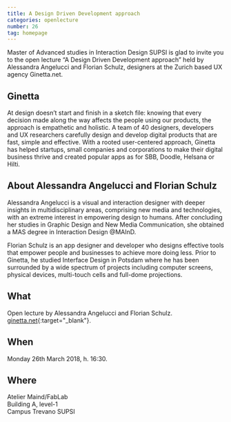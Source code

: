 ```yaml
---
title: A Design Driven Development approach
categories: openlecture
number: 26
tag: homepage
---
```



Master of Advanced studies in Interaction Design SUPSI is glad to invite you to the open lecture “A Design Driven Development approach” held by Alessandra Angelucci and Florian Schulz, designers at the Zurich based UX agency Ginetta.net.

## Ginetta
At  design doesn’t start and finish in a sketch file: knowing that every decision made along the way affects the people using our products, the approach is empathetic and holistic.
A team of 40 designers, developers and UX researchers carefully design and develop digital products that are fast, simple and effective. With a rooted user-centered approach, Ginetta has helped startups, small companies and corporations to make their digital business thrive and created popular apps as for SBB, Doodle, Helsana or Hilti.

## About Alessandra Angelucci and Florian Schulz
Alessandra Angelucci is a visual and interaction designer with deeper insights in multidisciplinary areas, comprising new media and technologies, with an extreme interest in empowering design to humans. After concluding her studies in Graphic Design and New Media Communication, she obtained a MAS degree in Interaction Design @MAInD.

Florian Schulz is an app designer and developer who designs effective tools that empower people and businesses to achieve more doing less. Prior to Ginetta, he studied Interface Design in Potsdam where he has been surrounded by a wide spectrum of projects including computer screens, physical devices, multi-touch cells and full-dome projections.

## What 
Open lecture by Alessandra Angelucci and Florian Schulz.
[ginetta.net](https://ginetta.net/){:target="_blank"}. 

## When
Monday 26th March 2018, h. 16:30.

## Where
Atelier Maind/FabLab<br/>
Building A, level-1<br/>
Campus Trevano SUPSI
